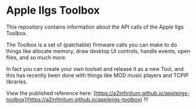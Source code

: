 # Apple IIgs Toolbox

This repository contains information about the API calls of the Apple IIgs Toolbox.

The Toolbox is a set of (patchable) firmware calls you can make to do things like allocate memory, draw desktop UI controls, handle events, open files, and so much more.

In fact you can create your own toolset and release it as a new Tool, and this has recently been done with things like MOD music players and TCPIP libraries. 

View the published reference here: [https://a2infinitum.github.io/appleiigs-toolbox](https://a2infinitum.github.io/appleiigs-toolbox)  !!!